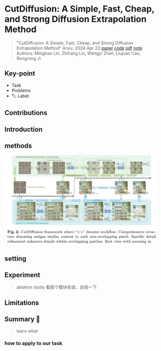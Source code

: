 # CutDiffusion: A Simple, Fast, Cheap, and Strong Diffusion Extrapolation Method

> "CutDiffusion: A Simple, Fast, Cheap, and Strong Diffusion Extrapolation Method" Arxiv, 2024 Apr 23
> [paper](http://arxiv.org/abs/2404.15141v1) [code]() [pdf](./2024_04_Arxiv_CutDiffusion--A-Simple--Fast--Cheap--and-Strong-Diffusion-Extrapolation-Method.pdf) [note](./2024_04_Arxiv_CutDiffusion--A-Simple--Fast--Cheap--and-Strong-Diffusion-Extrapolation-Method_Note.md)
> Authors: Mingbao Lin, Zhihang Lin, Wengyi Zhan, Liujuan Cao, Rongrong Ji

## Key-point

- Task
- Problems
- :label: Label:

## Contributions

## Introduction

## methods

![fig2](docs/2024_04_Arxiv_CutDiffusion--A-Simple--Fast--Cheap--and-Strong-Diffusion-Extrapolation-Method_Note/fig2.png)



## setting

## Experiment

> ablation study 看那个模块有效，总结一下

## Limitations

## Summary :star2:

> learn what

### how to apply to our task

